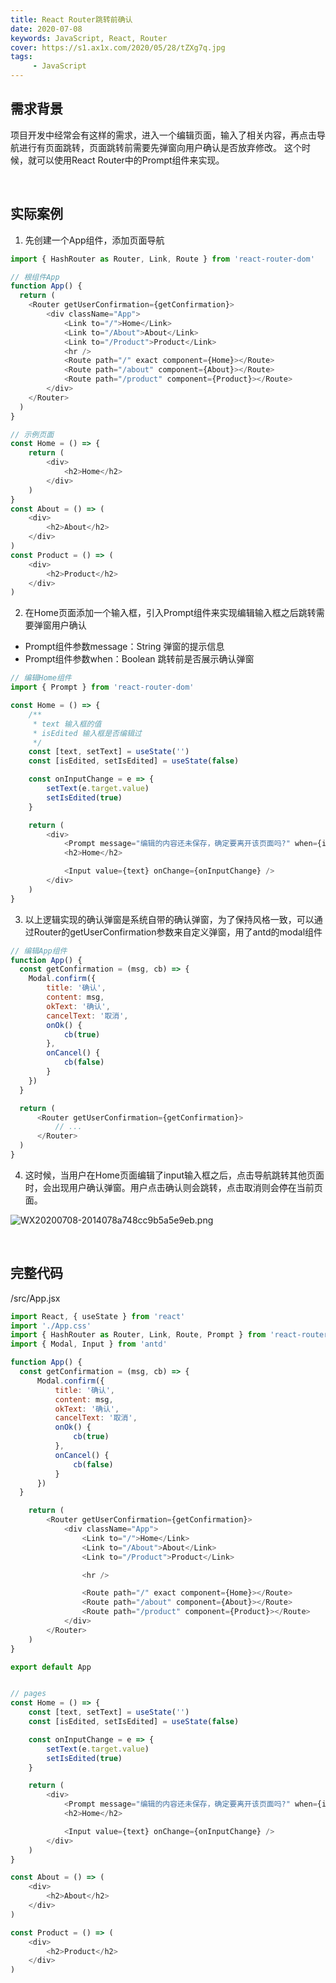 ```yaml
---
title: React Router跳转前确认
date: 2020-07-08
keywords: JavaScript, React, Router
cover: https://s1.ax1x.com/2020/05/28/tZXg7q.jpg
tags:
     - JavaScript
---
```



## 需求背景

项目开发中经常会有这样的需求，进入一个编辑页面，输入了相关内容，再点击导航进行有页面跳转，页面跳转前需要先弹窗向用户确认是否放弃修改。
这个时候，就可以使用React Router中的Prompt组件来实现。

<br/>


## 实际案例

1. 先创建一个App组件，添加页面导航
  ```JavaScript
  import { HashRouter as Router, Link, Route } from 'react-router-dom'

  // 根组件App
  function App() {
    return (
      <Router getUserConfirmation={getConfirmation}>
          <div className="App">
              <Link to="/">Home</Link>
              <Link to="/About">About</Link>
              <Link to="/Product">Product</Link>
              <hr />
              <Route path="/" exact component={Home}></Route>
              <Route path="/about" component={About}></Route>
              <Route path="/product" component={Product}></Route>
          </div>
      </Router>
    )
  }

  // 示例页面
  const Home = () => {
      return (
          <div>
              <h2>Home</h2>
          </div>
      )
  }
  const About = () => (
      <div>
          <h2>About</h2>
      </div>
  )
  const Product = () => (
      <div>
          <h2>Product</h2>
      </div>
  )
  ```

2. 在Home页面添加一个输入框，引入Prompt组件来实现编辑输入框之后跳转需要弹窗用户确认
  - Prompt组件参数message：String 弹窗的提示信息
  - Prompt组件参数when：Boolean 跳转前是否展示确认弹窗

  ```JavaScript
  // 编辑Home组件
  import { Prompt } from 'react-router-dom'

  const Home = () => {
      /**
       * text 输入框的值
       * isEdited 输入框是否编辑过
       */
      const [text, setText] = useState('')
      const [isEdited, setIsEdited] = useState(false)

      const onInputChange = e => {
          setText(e.target.value)
          setIsEdited(true)
      }

      return (
          <div>
              <Prompt message="编辑的内容还未保存，确定要离开该页面吗?" when={isEdited} />
              <h2>Home</h2>

              <Input value={text} onChange={onInputChange} />
          </div>
      )
  }
  ```

3. 以上逻辑实现的确认弹窗是系统自带的确认弹窗，为了保持风格一致，可以通过Router的getUserConfirmation参数来自定义弹窗，用了antd的modal组件
  ```JavaScript
  // 编辑App组件
  function App() {
    const getConfirmation = (msg, cb) => {
      Modal.confirm({
          title: '确认',
          content: msg,
          okText: '确认',
          cancelText: '取消',
          onOk() {
              cb(true)
          },
          onCancel() {
              cb(false)
          }
      })
    }

    return (
        <Router getUserConfirmation={getConfirmation}>
            // ...
        </Router>
    )
  }
  ```

4. 这时候，当用户在Home页面编辑了input输入框之后，点击导航跳转其他页面时，会出现用户确认弹窗。用户点击确认则会跳转，点击取消则会停在当前页面。

  ![WX20200708-2014078a748cc9b5a5e9eb.png](https://file.moetu.org/images/2020/07/08/WX20200708-2014078a748cc9b5a5e9eb.png)

<br/>


## 完整代码

/src/App.jsx

```JavaScript
import React, { useState } from 'react'
import './App.css'
import { HashRouter as Router, Link, Route, Prompt } from 'react-router-dom'
import { Modal, Input } from 'antd'

function App() {
  const getConfirmation = (msg, cb) => {
      Modal.confirm({
          title: '确认',
          content: msg,
          okText: '确认',
          cancelText: '取消',
          onOk() {
              cb(true)
          },
          onCancel() {
              cb(false)
          }
      })
  }

    return (
        <Router getUserConfirmation={getConfirmation}>
            <div className="App">
                <Link to="/">Home</Link>
                <Link to="/About">About</Link>
                <Link to="/Product">Product</Link>

                <hr />

                <Route path="/" exact component={Home}></Route>
                <Route path="/about" component={About}></Route>
                <Route path="/product" component={Product}></Route>
            </div>
        </Router>
    )
}

export default App


// pages
const Home = () => {
    const [text, setText] = useState('')
    const [isEdited, setIsEdited] = useState(false)

    const onInputChange = e => {
        setText(e.target.value)
        setIsEdited(true)
    }

    return (
        <div>
            <Prompt message="编辑的内容还未保存，确定要离开该页面吗?" when={isEdited} />
            <h2>Home</h2>

            <Input value={text} onChange={onInputChange} />
        </div>
    )
}

const About = () => (
    <div>
        <h2>About</h2>
    </div>
)

const Product = () => (
    <div>
        <h2>Product</h2>
    </div>
)
```